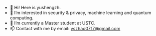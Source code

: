 - 👋 Hi! Here is yushengzh.
- 👀 I’m interested in security & privacy,  machine learning and quantum computing. 
- 🌱 I’m currently a Master student at USTC.
- 📫 Contact with me by email: yszhao0717@gmail.com

<!---
yushengzh/yushengzh is a ✨ special ✨ repository because its `README.md` (this file) appears on your GitHub profile.
You can click the Preview link to take a look at your changes.
- 💞️ I’m looking to collaborate on the topic with regard to computer security, data privacy and trustworthy AI.
--->
